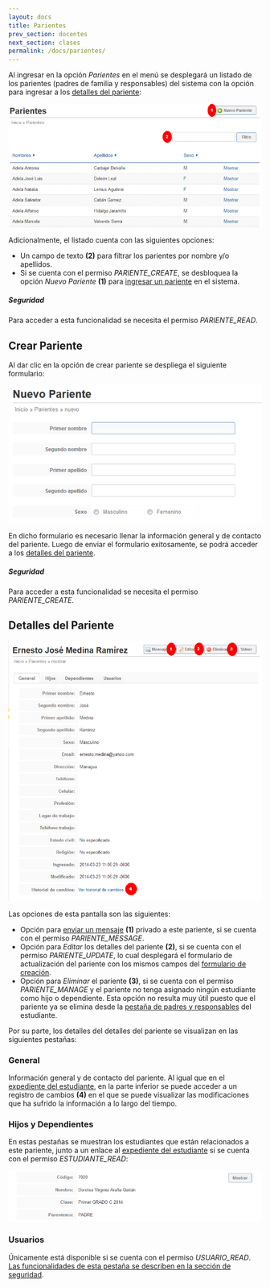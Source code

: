 ```yaml
---
layout: docs
title: Parientes
prev_section: docentes
next_section: clases
permalink: /docs/parientes/
---
```


Al ingresar en la opción *Parientes* en el menú se desplegará un listado de los parientes (padres de familia y responsables) del sistema con la opción para ingresar a los 
[detalles del pariente](#detalles_del_pariente):

![listado](/img/docs/parientes_index.png)

Adicionalmente, el listado cuenta con las siguientes opciones:

- Un campo de texto **(2)** para filtrar los parientes por nombre y/o apellidos.
- Si se cuenta con el permiso *PARIENTE_CREATE*, se desbloquea la opción *Nuevo Pariente* **(1)** para [ingresar un pariente](#crear_pariente) en el sistema.

<div class="note info">
  <h5>Seguridad</h5>
  <p>Para acceder a esta funcionalidad se necesita el permiso <i>PARIENTE_READ</i>.</p>
</div>

## Crear Pariente

Al dar clic en la opción de crear pariente se despliega el siguiente formulario:

![nuevo](/img/docs/parientes_new.png)

En dicho formulario es necesario llenar la información general y de contacto del pariente. Luego de enviar el formulario exitosamente, 
se podrá acceder a los [detalles del pariente](#detalles_del_pariente).

<div class="note info">
  <h5>Seguridad</h5>
  <p>Para acceder a esta funcionalidad se necesita el permiso <i>PARIENTE_CREATE</i>.</p>
</div>

## Detalles del Pariente

![detalles](/img/docs/parientes_show.png)

Las opciones de esta pantalla son las siguientes:

- Opción para [enviar un mensaje](/docs/mensajes/#crear_mensaje) **(1)** privado a este pariente, si se cuenta con el permiso *PARIENTE_MESSAGE*.
- Opción para *Editar* los detalles del pariente **(2)**, si se cuenta con el permiso *PARIENTE_UPDATE*, lo cual desplegará el formulario de actualización 
  del pariente con los mismos campos del [formulario de creación](#crear_pariente).
- Opción para *Eliminar* el pariente **(3)**, si se cuenta con el permiso *PARIENTE_MANAGE* y el pariente no tenga asignado ningún estudiante como hijo o dependiente.
  Esta opción no resulta muy útil puesto que el pariente ya se elimina desde la [pestaña de padres y responsables](/docs/estudiantes/#padres_y_responsables) del 
  estudiante.

Por su parte, los detalles del detalles del pariente se visualizan en las siguientes pestañas:

### General

Información general y de contacto del pariente. Al igual que en el [expediente del estudiante](/docs/estudiantes/#general), en la parte inferior se puede acceder a un 
registro de cambios **(4)** en el que se puede visualizar las modificaciones que ha sufrido la información a lo largo del tiempo.

### Hijos y Dependientes

En estas pestañas se muestran los estudiantes que están relacionados a este pariente, junto a un enlace al [expediente del estudiante](/docs/estudiantes/#expediente_del_estudiante)
si se cuenta con el permiso *ESTUDIANTE_READ*:

![hijos](/img/docs/parientes_show_hijos.png)

### Usuarios

Únicamente está disponible si se cuenta con el permiso *USUARIO_READ*. [Las funcionalidades de esta pestaña se describen en la sección de seguridad](/docs/seguridad/#objetos).

